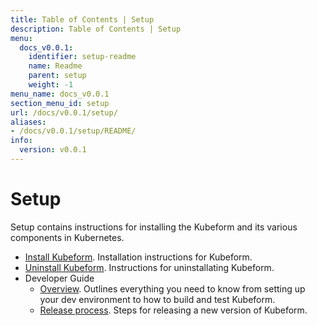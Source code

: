 ```yaml
---
title: Table of Contents | Setup
description: Table of Contents | Setup
menu:
  docs_v0.0.1:
    identifier: setup-readme
    name: Readme
    parent: setup
    weight: -1
menu_name: docs_v0.0.1
section_menu_id: setup
url: /docs/v0.0.1/setup/
aliases:
- /docs/v0.0.1/setup/README/
info:
  version: v0.0.1
---
```


# Setup

Setup contains instructions for installing the Kubeform and its various components in Kubernetes.

- [Install Kubeform](/docs/v0.0.1/setup/install). Installation instructions for Kubeform.
- [Uninstall Kubeform](/docs/v0.0.1/setup/uninstall). Instructions for uninstallating Kubeform.
- Developer Guide
  - [Overview](/docs/v0.0.1/setup/developer-guide/overview). Outlines everything you need to know from setting up your dev environment to how to build and test Kubeform.
  - [Release process](/docs/v0.0.1/setup/developer-guide/release). Steps for releasing a new version of Kubeform.
